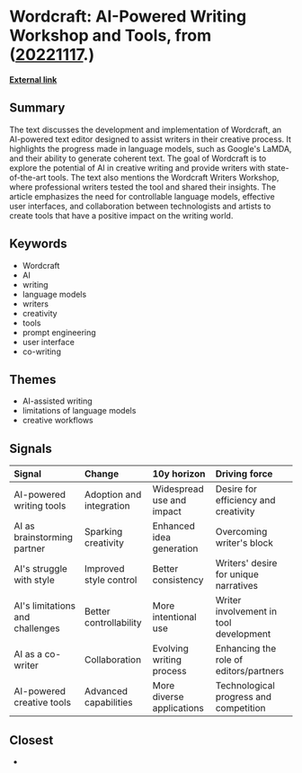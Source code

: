 # __Wordcraft: AI-Powered Writing Workshop and Tools__, from ([20221117](https://kghosh.substack.com/p/20221117).)

__[External link](https://wordcraft-writers-workshop.appspot.com/learn?utm_source=substack&utm_medium=email)__



## Summary

The text discusses the development and implementation of Wordcraft, an AI-powered text editor designed to assist writers in their creative process. It highlights the progress made in language models, such as Google's LaMDA, and their ability to generate coherent text. The goal of Wordcraft is to explore the potential of AI in creative writing and provide writers with state-of-the-art tools. The text also mentions the Wordcraft Writers Workshop, where professional writers tested the tool and shared their insights. The article emphasizes the need for controllable language models, effective user interfaces, and collaboration between technologists and artists to create tools that have a positive impact on the writing world.

## Keywords

* Wordcraft
* AI
* writing
* language models
* writers
* creativity
* tools
* prompt engineering
* user interface
* co-writing

## Themes

* AI-assisted writing
* limitations of language models
* creative workflows

## Signals

| Signal                          | Change                   | 10y horizon               | Driving force                          |
|:--------------------------------|:-------------------------|:--------------------------|:---------------------------------------|
| AI-powered writing tools        | Adoption and integration | Widespread use and impact | Desire for efficiency and creativity   |
| AI as brainstorming partner     | Sparking creativity      | Enhanced idea generation  | Overcoming writer's block              |
| AI's struggle with style        | Improved style control   | Better consistency        | Writers' desire for unique narratives  |
| AI's limitations and challenges | Better controllability   | More intentional use      | Writer involvement in tool development |
| AI as a co-writer               | Collaboration            | Evolving writing process  | Enhancing the role of editors/partners |
| AI-powered creative tools       | Advanced capabilities    | More diverse applications | Technological progress and competition |

## Closest

* 